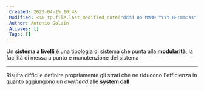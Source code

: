 ```yaml
---
 Created: 2023-04-15 10:48
 Modified: <%+ tp.file.last_modified_date("dddd Do MMMM YYYY HH:mm:ss") %>
 Author: Antonio Gelain
 Aliases: []
 Tags: []
---
```


Un **sistema a livelli** è una tipologia di sistema che punta alla **modularità**, la facilità di messa a punto e manutenzione del sistema

---

Risulta difficile definire propriamente gli strati che ne riducono l'efficienza in quanto aggiungono un *overhead* alle **system call**